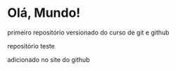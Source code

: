 # Olá, Mundo!
 primeiro repositório versionado do curso de git e github

repositório teste

adicionado no site do github
